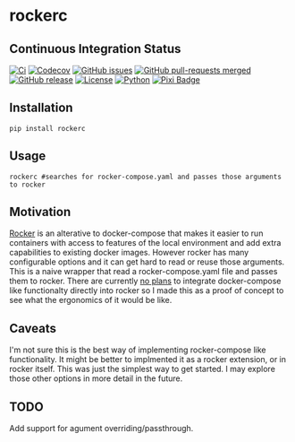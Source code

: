 # rockerc

## Continuous Integration Status

[![Ci](https://github.com/blooop/rockerc/actions/workflows/ci.yml/badge.svg?branch=main)](https://github.com/blooop/rockerc/actions/workflows/ci.yml?query=branch%3Amain)
[![Codecov](https://codecov.io/gh/blooop/rockerc/branch/main/graph/badge.svg?token=Y212GW1PG6)](https://codecov.io/gh/blooop/rockerc)
[![GitHub issues](https://img.shields.io/github/issues/blooop/rockerc.svg)](https://GitHub.com/blooop/rockerc/issues/)
[![GitHub pull-requests merged](https://badgen.net/github/merged-prs/blooop/rockerc)](https://github.com/blooop/rockerc/pulls?q=is%3Amerged)
[![GitHub release](https://img.shields.io/github/release/blooop/rockerc.svg)](https://GitHub.com/blooop/rockerc/releases/)
[![License](https://img.shields.io/pypi/l/bencher)](https://opensource.org/license/mit/)
[![Python](https://img.shields.io/badge/python-3.10%20%7C%203.11%20%7C%203.12-blue)](https://www.python.org/downloads/)
[![Pixi Badge](https://img.shields.io/endpoint?url=https://raw.githubusercontent.com/prefix-dev/pixi/main/assets/badge/v0.json)](https://pixi.sh)


## Installation

```
pip install rockerc
```

## Usage

```
rockerc #searches for rocker-compose.yaml and passes those arguments to rocker
```

## Motivation

[Rocker](https://github.com/osrf/rocker) is an alterative to docker-compose that makes it easier to run containers with access to features of the local environment and add extra capabilities to existing docker images.  However rocker has many configurable options and it can get hard to read or reuse those arguments.  This is a naive wrapper that read a rocker-compose.yaml file and passes them to rocker.  There are currently [no plans](https://github.com/osrf/rocker/issues/148) to integrate docker-compose like functionalty directly into rocker so I made this as a proof of concept to see what the ergonomics of it would be like. 

## Caveats

I'm not sure this is the best way of implementing rocker-compose like functionality.  It might be better to implmented it as a rocker extension, or in rocker itself.  This was just the simplest way to get started. I may explore those other options in more detail in the future. 

## TODO

Add support for agument overriding/passthrough. 